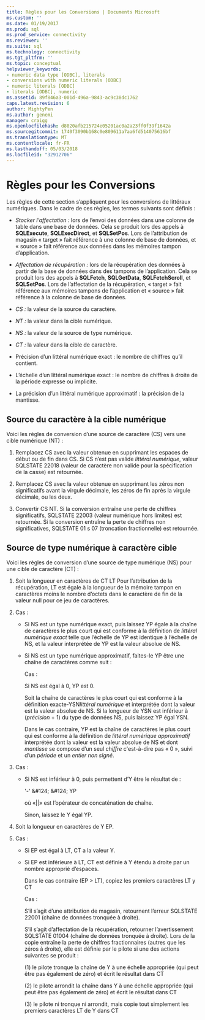 ```yaml
---
title: Règles pour les Conversions | Documents Microsoft
ms.custom: ''
ms.date: 01/19/2017
ms.prod: sql
ms.prod_service: connectivity
ms.reviewer: ''
ms.suite: sql
ms.technology: connectivity
ms.tgt_pltfrm: ''
ms.topic: conceptual
helpviewer_keywords:
- numeric data type [ODBC], literals
- conversions with numeric literals [ODBC]
- numeric literals [ODBC]
- literals [ODBC], numeric
ms.assetid: 89f846a3-001d-496a-9843-ac9c38dc1762
caps.latest.revision: 6
author: MightyPen
ms.author: genemi
manager: craigg
ms.openlocfilehash: d8020afb215724e05201ac0a2a23ff0f39f1642a
ms.sourcegitcommit: 1740f3090b168c0e809611a7aa6fd514075616bf
ms.translationtype: MT
ms.contentlocale: fr-FR
ms.lasthandoff: 05/03/2018
ms.locfileid: "32912706"
---
```

# <a name="rules-for-conversions"></a>Règles pour les Conversions
Les règles de cette section s’appliquent pour les conversions de littéraux numériques. Dans le cadre de ces règles, les termes suivants sont définis :  
  
-   *Stocker l’affectation :* lors de l’envoi des données dans une colonne de table dans une base de données. Cela se produit lors des appels à **SQLExecute**, **SQLExecDirect**, et **SQLSetPos**. Lors de l’attribution de magasin « target » fait référence à une colonne de base de données, et « source » fait référence aux données dans les mémoires tampon d’application.  
  
-   *Affectation de récupération :* lors de la récupération des données à partir de la base de données dans des tampons de l’application. Cela se produit lors des appels à **SQLFetch**, **SQLGetData**, **SQLFetchScroll**, et **SQLSetPos**. Lors de l’affectation de la récupération, « target » fait référence aux mémoires tampons de l’application et « source » fait référence à la colonne de base de données.  
  
-   *CS :* la valeur de la source du caractère.  
  
-   *NT :* la valeur dans la cible numérique.  
  
-   *NS :* la valeur de la source de type numérique.  
  
-   *CT :* la valeur dans la cible de caractère.  
  
-   Précision d’un littéral numérique exact : le nombre de chiffres qu’il contient.  
  
-   L’échelle d’un littéral numérique exact : le nombre de chiffres à droite de la période expresse ou implicite.  
  
-   La précision d’un littéral numérique approximatif : la précision de la mantisse.  
  
## <a name="character-source-to-numeric-target"></a>Source du caractère à la cible numérique  
 Voici les règles de conversion d’une source de caractère (CS) vers une cible numérique (NT) :  
  
1.  Remplacez CS avec la valeur obtenue en supprimant les espaces de début ou de fin dans CS. Si CS n’est pas valide *littéral numérique*, valeur SQLSTATE 22018 (valeur de caractère non valide pour la spécification de la casse) est retournée.  
  
2.  Remplacez CS avec la valeur obtenue en supprimant les zéros non significatifs avant la virgule décimale, les zéros de fin après la virgule décimale, ou les deux.  
  
3.  Convertir CS NT. Si la conversion entraîne une perte de chiffres significatifs, SQLSTATE 22003 (valeur numérique hors limites) est retournée. Si la conversion entraîne la perte de chiffres non significatives, SQLSTATE 01 s 07 (troncation fractionnelle) est retournée.  
  
## <a name="numeric-source-to-character-target"></a>Source de type numérique à caractère cible  
 Voici les règles de conversion d’une source de type numérique (NS) pour une cible de caractère (CT) :  
  
1.  Soit la longueur en caractères de CT LT Pour l’attribution de la récupération, LT est égale à la longueur de la mémoire tampon en caractères moins le nombre d’octets dans le caractère de fin de la valeur null pour ce jeu de caractères.  
  
2.  Cas :  
  
    -   Si NS est un type numérique exact, puis laissez YP égale à la chaîne de caractères le plus court qui est conforme à la définition de *littéral numérique exact* telle que l’échelle de YP est identique à l’échelle de NS, et la valeur interprétée de YP est la valeur absolue de NS.  
  
    -   Si NS est un type numérique approximatif, faites-le YP être une chaîne de caractères comme suit :  
  
         Cas :  
  
         Si NS est égal à 0, YP est 0.  
  
         Soit la chaîne de caractères le plus court qui est conforme à la définition exacte-YSN*littéral numérique* et interprétée dont la valeur est la valeur absolue de NS. Si la longueur de YSN est inférieur à (*précision* + 1) du type de données NS, puis laissez YP égal YSN.  
  
         Dans le cas contraire, YP est la chaîne de caractères le plus court qui est conforme à la définition de *littéral numérique approximatif* interprétée dont la valeur est la valeur absolue de NS et dont *mantisse* se compose d’un seul *chiffre* c'est-à-dire pas « 0 », suivi d’un *période* et un *entier non signé*.  
  
3.  Cas :  
  
    -   Si NS est inférieur à 0, puis permettent d’Y être le résultat de :  
  
         '-' &AMP;#124; &AMP;#124; YP  
  
         où «&#124;&#124;» est l’opérateur de concaténation de chaîne.  
  
         Sinon, laissez le Y égal YP.  
  
4.  Soit la longueur en caractères de Y EP.  
  
5.  Cas :  
  
    -   Si EP est égal à LT, CT a la valeur Y.  
  
    -   Si EP est inférieure à LT, CT est définie à Y étendu à droite par un nombre approprié d’espaces.  
  
         Dans le cas contraire (EP > LT), copiez les premiers caractères LT y CT  
  
         Cas :  
  
         S’il s’agit d’une attribution de magasin, retournent l’erreur SQLSTATE 22001 (chaîne de données tronquée à droite).  
  
         S’il s’agit d’affectation de la récupération, retourner l’avertissement SQLSTATE 01004 (chaîne de données tronquée à droite). Lors de la copie entraîne la perte de chiffres fractionnaires (autres que les zéros à droite), elle est définie par le pilote si une des actions suivantes se produit :  
  
         (1) le pilote tronque la chaîne de Y à une échelle appropriée (qui peut être pas également de zéro) et écrit le résultat dans CT  
  
         (2) le pilote arrondit la chaîne dans Y à une échelle appropriée (qui peut être pas également de zéro) et écrit le résultat dans CT  
  
         (3) le pilote ni tronque ni arrondit, mais copie tout simplement les premiers caractères LT de Y dans CT
